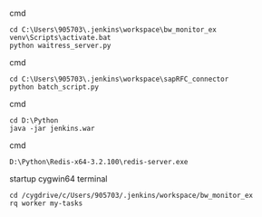 cmd

```shell
cd C:\Users\905703\.jenkins\workspace\bw_monitor_ex
venv\Scripts\activate.bat
python waitress_server.py
```

cmd

```shell
cd C:\Users\905703\.jenkins\workspace\sapRFC_connector
python batch_script.py
```

cmd

```shell
cd D:\Python
java -jar jenkins.war
```

cmd

```shell
D:\Python\Redis-x64-3.2.100\redis-server.exe
```

startup cygwin64 terminal

```shell
cd /cygdrive/c/Users/905703/.jenkins/workspace/bw_monitor_ex
rq worker my-tasks
```

